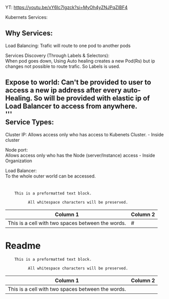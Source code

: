 
YT: https://youtu.be/xY6Ic7Igzck?si=MyOh4yZNJPqZIBF4

Kubernets Services:

 
Why Services: 
------------

Load Balancing: 
  Trafic will route to one pod to another pods  

Services Discovery (Through Labels & Selectors):  
  When pod goes down, Using Auto healing creates a new Pod(Rs) but ip changes not possible to route trafic. So Labels is used.  
  
Expose to world: 
  Can't be provided  to user to access a new ip address after every auto-Healing. So will be provided with elastic ip of Load Balancer to access from anywhere.  
'''  
Service Types:  
------------
Cluster IP:
  Allows access only who has access to Kubenets Cluster.  - Inside cluster

Node port:  
  Allows access only who has the Node (server/Instance) access - Inside Organization

Load Balancer:  
  To the whole outer world can be accessed.  

# 
        This is a preformatted text block.

              All whitespace characters will be preserved.

| Column 1                        | Column 2                       |
|---------------------------------|--------------------------------|
| This is a cell with two spaces between the words.        | #




# Readme

        This is a preformatted text block.

              All whitespace characters will be preserved.

| Column 1                        | Column 2                       |
|---------------------------------|--------------------------------|
| This is a cell with two spaces between the words.        |



